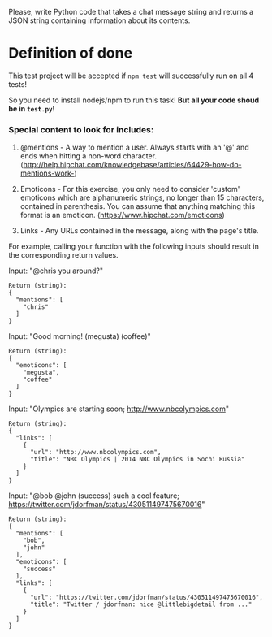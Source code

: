 Please, write Python code that takes a chat message string and returns a JSON string containing information about its contents.

# Definition of done
This test project will be accepted if `npm test` will successfully run on all 4 tests!

So you need to install nodejs/npm to run this task!
**But all your code shoud be in `test.py`!**




### Special content to look for includes:

1. @mentions - A way to mention a user. Always starts with an '@' and ends when
hitting a non-word character.
(http://help.hipchat.com/knowledgebase/articles/64429-how-do-mentions-work-)

2. Emoticons - For this exercise, you only need to consider 'custom' emoticons which
are alphanumeric strings, no longer than 15 characters, contained in parenthesis. You
can assume that anything matching this format is an emoticon.
(https://www.hipchat.com/emoticons)

3. Links - Any URLs contained in the message, along with the page's title.

For example, calling your function with the following inputs should result in the
corresponding return values.

Input: "@chris you around?"
```
Return (string):
{
  "mentions": [
    "chris"
  ]
}
```

Input: "Good morning! (megusta) (coffee)"
```
Return (string):
{
  "emoticons": [
    "megusta",
    "coffee"
  ]
}
```

Input: "Olympics are starting soon; http://www.nbcolympics.com"
```
Return (string):
{
  "links": [
    {
      "url": "http://www.nbcolympics.com",
      "title": "NBC Olympics | 2014 NBC Olympics in Sochi Russia"
    }
  ]
}
```

Input: "@bob @john (success) such a cool feature;
https://twitter.com/jdorfman/status/430511497475670016"
```
Return (string):
{
  "mentions": [
    "bob",
    "john"
  ],
  "emoticons": [
    "success"
  ],
  "links": [
    {
      "url": "https://twitter.com/jdorfman/status/430511497475670016",
      "title": "Twitter / jdorfman: nice @littlebigdetail from ..."
    }
  ]
}
```
